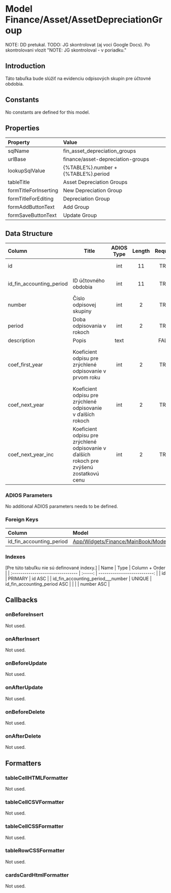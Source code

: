 # Model Finance/Asset/AssetDepreciationGroup

NOTE: DD pretukal.
TODO: JG skontrolovat (aj voci Google Docs). Po skontrolovani vlozit "NOTE: JG skontroloval - v poriadku."

## Introduction

Táto tabuľka bude slúžiť na evidenciu odpisových skupín pre účtovné obdobia. 

## Constants

No constants are defined for this model.

## Properties

| Property              | Value                               |
| :-------------------- | :---------------------------------- |
| sqlName               | fin_asset_depreciation_groups       |
| urlBase               | finance/asset-depreciation-groups   |
| lookupSqlValue        | {%TABLE%}.number + {%TABLE%}.period |
| tableTitle            | Asset Depreciation Groups           |
| formTitleForInserting | New Depreciation Group              |
| formTitleForEditing   | Depreciation Group                  |
| formAddButtonText     | Add Group                           |
| formSaveButtonText    | Update Group                        |

## Data Structure

| Column                   | Title                                                                                    | ADIOS Type | Length | Required | Notes                                                                                     |
| :----------------------- | ---------------------------------------------------------------------------------------- | :--------: | :----: | :------: | :---------------------------------------------------------------------------------------- |
| id                       |                                                                                          |    int     |   11   |   TRUE   | Jedinečné ID záznamu                                                                      |
| id_fin_accounting_period | ID účtovného obdobia                                                                     |    int     |   11   |   TRUE   | ID účtovného obdobia                                                                      |
| number                   | Číslo odpisovej skupiny                                                                  |    int     |   2    |   TRUE   | Číslo odpisovej skupiny                                                                   |
| period                   | Doba odpisovania v rokoch                                                                |    int     |   2    |   TRUE   | Doba odpisovania v rokoch                                                                 |
| description              | Popis                                                                                    |    text    |        |  FALSE   | Popis                                                                                     |
| coef_first_year          | Koeficient odpisu pre zrýchlené odpisovanie v prvom roku                                 |    int     |   2    |   TRUE   | Koeficient odpisu pre zrýchlené odpisovanie  v prvom roku                                 |
| coef_next_year           | Koeficient odpisu pre zrýchlené odpisovanie  v ďalších rokoch                            |    int     |   2    |   TRUE   | Koeficient odpisu pre zrýchlené odpisovanie  v ďalších rokoch                             |
| coef_next_year_inc       | Koeficient odpisu pre zrýchlené odpisovanie v ďalších rokoch pre zvýšenú zostatkovú cenu |    int     |   2    |   TRUE   | Koeficient odpisu pre zrýchlené odpisovanie  v ďalších rokoch pre zvýšenú zostatkovú cenu |

### ADIOS Parameters

No additional ADIOS parameters needs to be defined.

### Foreign Keys

| Column                   | Model                                                                                                        | Relation | OnUpdate | OnDelete |
| :----------------------- | :----------------------------------------------------------------------------------------------------------- | :------: | -------- | -------- |
| id_fin_accounting_period | [App/Widgets/Finance/MainBook/Models/AccountingPeriod](../../../Finance/MainBook/Models/AccountingPeriod.md) |   1:N    | Cascade  | Cascade  |

### Indexes
[Pre túto tabuľku nie sú definované indexy.]
| Name                              |  Type   |               Column + Order |
| :-------------------------------- | :-----: | ---------------------------: |
| id                                | PRIMARY |                       id ASC |
| id_fin_accounting_period___number | UNIQUE  | id_fin_accounting_period ASC |
|                                   |         |                   number ASC |

## Callbacks

### onBeforeInsert
Not used.

### onAfterInsert
Not used.

### onBeforeUpdate
Not used.

### onAfterUpdate
Not used.

### onBeforeDelete
Not used.

### onAfterDelete
Not used.

## Formatters

### tableCellHTMLFormatter
Not used.

### tableCellCSVFormatter
Not used.

### tableCellCSSFormatter
Not used.

### tableRowCSSFormatter
Not used.

### cardsCardHtmlFormatter
Not used.
